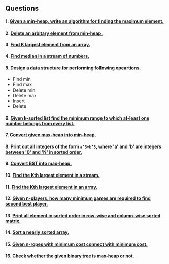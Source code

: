 
## Questions

#### 1. [Given a min-heap, write an algorithm for finding the maximum element.]()

#### 2. [Delete an arbitary element from min-heap.]()

#### 3. [Find K largest element from an array.]()

#### 4. [Find median in a stream of numbers.]()

#### 5. [Design a data structure for performing following opeartions.]()
- Find min
- Find max
- Delete min
- Delete max
- Insert
- Delete

#### 6. [Given k-sorted list find the minimum range to which at-least one number belongs from every list.]()

#### 7. [Convert given max-heap into min-heap.]()

#### 8. [Print out all integers of the form `a^3+b^3`, where 'a' and 'b' are integers between '0' and 'N' in sorted order.]()

#### 9. [Convert BST into max-heap.]()

#### 10. [Find the Kth largest element in a stream.]()

#### 11. [Find the Kth largest element in an array.]()

#### 12. [Given n-players, how many minimum games are required to find second best player.]()

#### 13. [Print all element in sorted order in row-wise and column-wise sorted matrix.]()

#### 14. [Sort a nearly sorted array.]()

#### 15. [Given n-ropes with minimum cost connect with minimum cost.]()

#### 16. [Check whether the given binary tree is max-heap or not.]()
